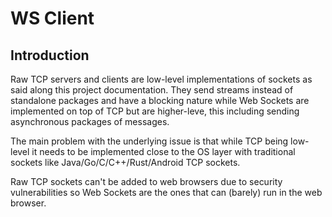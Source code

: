 <!-- Copyright (c) 2022 Tobias Briones. All rights reserved. -->
<!-- SPDX-License-Identifier: BSD-3-Clause -->
<!-- This file is part of https://github.com/tobiasbriones/ep-tcp-file-system -->

# WS Client

## Introduction

Raw TCP servers and clients are low-level implementations of sockets as said
along this project documentation. They send streams instead of
standalone packages and have a blocking nature while Web Sockets are
implemented on top of TCP but are higher-leve, this including sending
asynchronous packages of messages.

The main problem with the underlying issue is that while TCP being low-level
it needs to be implemented close to the OS layer with traditional sockets
like Java/Go/C/C++/Rust/Android TCP sockets.

Raw TCP sockets can't be added to web browsers due to security
vulnerabilities so Web Sockets are the ones that can (barely) run in the web
browser.
